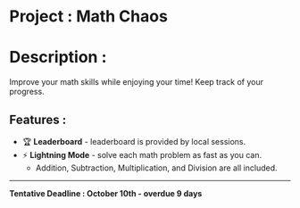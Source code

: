 # Project : Math Chaos

# Description :
Improve your math skills while enjoying your time! Keep track of your progress. 

## Features :
- 🏆 **Leaderboard** - leaderboard is provided by local sessions.
- ⚡ **Lightning Mode** - solve each math problem as fast as you can.
   - Addition, Subtraction, Multiplication, and Division are all included.
 
---

**Tentative Deadline : October 10th - overdue 9 days**